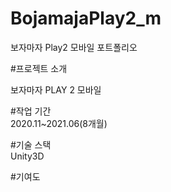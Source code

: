 # BojamajaPlay2_m

보자마자 Play2 모바일 포트폴리오

#프로젝트 소개

<p>
보자마자 PLAY 2 모바일
</p>
#작업 기간
<br>
2020.11~2021.06(8개월)

#기술 스택
<br>
Unity3D

#기여도
